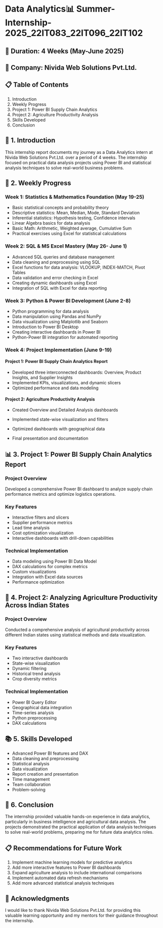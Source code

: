 # Data Analytics📊 Summer-Internship-2025_22IT083_22IT096_22IT102

## 📅 Duration: 4 Weeks (May-June 2025)

## 🏢 Company: Nivida Web Solutions Pvt.Ltd.

## 📋 Table of Contents
1. Introduction
2. Weekly Progress
3. Project 1: Power BI Supply Chain Analytics
4. Project 2: Agriculture Productivity Analysis
5. Skills Developed
6. Conclusion

## 📖 1. Introduction
This internship report documents my journey as a Data Analytics intern at Nivida Web Solutions Pvt.Ltd. over a period of 4 weeks. The internship focused on practical data analysis projects using Power BI and statistical analysis techniques to solve real-world business problems.

## 📆 2. Weekly Progress

### Week 1: Statistics & Mathematics Foundation (May 19-25)
- Basic statistical concepts and probability theory
- Descriptive statistics: Mean, Median, Mode, Standard Deviation
- Inferential statistics: Hypothesis testing, Confidence intervals
- Linear Algebra basics for data analysis
- Basic Math: Arithmetic, Weighted average, Cumulative Sum
- Practical exercises using Excel for statistical calculations

### Week 2: SQL & MS Excel Mastery (May 26- June 1)
- Advanced SQL queries and database management
- Data cleaning and preprocessing using SQL
- Excel functions for data analysis: VLOOKUP, INDEX-MATCH, Pivot Tables
- Data validation and error checking in Excel
- Creating dynamic dashboards using Excel
- Integration of SQL with Excel for data reporting

### Week 3: Python & Power BI Development (June 2-8)
- Python programming for data analysis
- Data manipulation using Pandas and NumPy
- Data visualization using Matplotlib and Seaborn
- Introduction to Power BI Desktop
- Creating interactive dashboards in Power BI
- Python-Power BI integration for automated reporting

### Week 4: Project Implementation (June 9-19)

#### Project 1: Power BI Supply Chain Analytics Report
- Developed three interconnected dashboards: Overview, Product Insights, and Supplier Insights
- Implemented KPIs, visualizations, and dynamic slicers
- Optimized performance and data modeling

#### Project 2: Agriculture Productivity Analysis
- Created Overview and Detailed Analysis dashboards
- Implemented state-wise visualization and filters
- Optimized dashboards with geographical data

- Final presentation and documentation

## 📊 3. Project 1: Power BI Supply Chain Analytics Report

### Project Overview
Developed a comprehensive Power BI dashboard to analyze supply chain performance metrics and optimize logistics operations.

### Key Features
- Interactive filters and slicers
- Supplier performance metrics
- Lead time analysis
- Cost optimization visualization
- Interactive dashboards with drill-down capabilities

### Technical Implementation
- Data modeling using Power BI Data Model
- DAX calculations for complex metrics
- Custom visualizations
- Integration with Excel data sources
- Performance optimization

## 🌾 4. Project 2: Analyzing Agriculture Productivity Across Indian States

### Project Overview
Conducted a comprehensive analysis of agricultural productivity across different Indian states using statistical methods and data visualization.

### Key Features
- Two interactive dashboards
- State-wise visualization
- Dynamic filtering
- Historical trend analysis
- Crop diversity metrics

### Technical Implementation
- Power BI Query Editor
- Geographical data integration
- Time-series analysis
- Python preprocessing
- DAX calculations

## 📚 5. Skills Developed
- Advanced Power BI features and DAX
- Data cleaning and preprocessing
- Statistical analysis
- Data visualization
- Report creation and presentation
- Time management
- Team collaboration
- Problem-solving

## 🎯 6. Conclusion
The internship provided valuable hands-on experience in data analytics, particularly in business intelligence and agricultural data analysis. The projects demonstrated the practical application of data analysis techniques to solve real-world problems, preparing me for future data analytics roles.

## 📋 Recommendations for Future Work
1. Implement machine learning models for predictive analytics
2. Add more interactive features to Power BI dashboards
3. Expand agriculture analysis to include international comparisons
4. Implement automated data refresh mechanisms
5. Add more advanced statistical analysis techniques

## 🙏 Acknowledgments
I would like to thank Nivida Web Solutions Pvt.Ltd. for providing this valuable learning opportunity and my mentors for their guidance throughout the internship.
